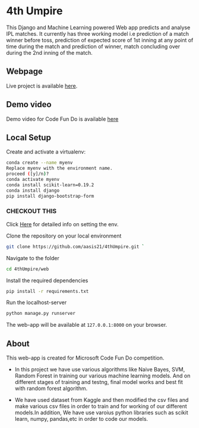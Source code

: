 # 4th Umpire

This Django and Machine Learning powered Web app predicts and analyse IPL matches. It currently has three working model i.e 
prediction of a match winner before toss, prediction of expected score of 1st inning at any point of time during the match 
and prediction of winner, match concluding over during the 2nd inning of the match.


## Webpage
Live project is available [here](https://fourth-umpire.herokuapp.com).

## Demo video
Demo video for Code Fun Do is available [here](https://drive.google.com/file/d/1rfpCELnRjhXUDwCxi9sBjpFgTvz4md0y/view)

## Local Setup
Create and activate a virtualenv:

```bash
conda create --name myenv
Replace myenv with the environment name.
proceed ([y]/n)?
conda activate myenv
conda install scikit-learn=0.19.2
conda install django
pip install django-bootstrap-form

```
### CHECKOUT THIS
Click [Here](https://docs.conda.io/projects/conda/en/latest/user-guide/tasks/manage-environments.html) for detailed info on setting the env.

Clone the repository on your local environment <br>

```bash
git clone https://github.com/aasis21/4thUmpire.git `
```

Navigate to the folder <br>
```bash 
cd 4thUmpire/web
```

Install the required dependencies <br>
```bash
pip install -r requirements.txt 
```

Run the localhost-server <br>
```bash 
python manage.py runserver
```

The web-app will be available at `127.0.0.1:8000` on your browser. 

## About
This web-app is created for Microsoft Code Fun Do competition.

- In this project we have use various algorithms like Naive Bayes, SVM, Random Forest  in training our various machine learning models. And on different stages of training and testng, final model works and best fit with random forest algorithm. 

- We have used dataset from Kaggle and then modified the csv files and make various csv files in order to train and for working of our different models.In addition, We have use varoius python libraries such as scikit learn, numpy, pandas,etc in order to code our models. 
